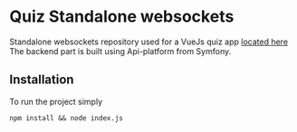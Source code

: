 # Quiz Standalone websockets

Standalone websockets repository used for a VueJs quiz app [located here](https://github.com/edouardkombo/quiz-frontend)
The backend part is built using Api-platform from Symfony.

## Installation

To run the project simply

```
npm install && node index.js
```
